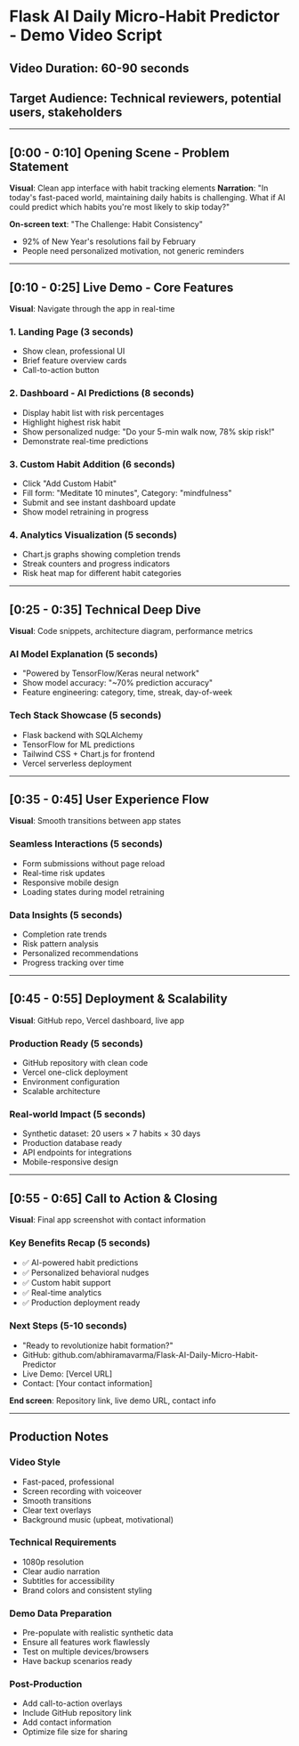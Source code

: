 # Flask AI Daily Micro-Habit Predictor - Demo Video Script

## Video Duration: 60-90 seconds
## Target Audience: Technical reviewers, potential users, stakeholders

---

## [0:00 - 0:10] Opening Scene - Problem Statement
**Visual**: Clean app interface with habit tracking elements
**Narration**: "In today's fast-paced world, maintaining daily habits is challenging. What if AI could predict which habits you're most likely to skip today?"

**On-screen text**: "The Challenge: Habit Consistency"
- 92% of New Year's resolutions fail by February
- People need personalized motivation, not generic reminders

---

## [0:10 - 0:25] Live Demo - Core Features
**Visual**: Navigate through the app in real-time

### 1. Landing Page (3 seconds)
- Show clean, professional UI
- Brief feature overview cards
- Call-to-action button

### 2. Dashboard - AI Predictions (8 seconds)
- Display habit list with risk percentages
- Highlight highest risk habit
- Show personalized nudge: "Do your 5-min walk now, 78% skip risk!"
- Demonstrate real-time predictions

### 3. Custom Habit Addition (6 seconds)
- Click "Add Custom Habit"
- Fill form: "Meditate 10 minutes", Category: "mindfulness"
- Submit and see instant dashboard update
- Show model retraining in progress

### 4. Analytics Visualization (5 seconds)
- Chart.js graphs showing completion trends
- Streak counters and progress indicators
- Risk heat map for different habit categories

---

## [0:25 - 0:35] Technical Deep Dive
**Visual**: Code snippets, architecture diagram, performance metrics

### AI Model Explanation (5 seconds)
- "Powered by TensorFlow/Keras neural network"
- Show model accuracy: "~70% prediction accuracy"
- Feature engineering: category, time, streak, day-of-week

### Tech Stack Showcase (5 seconds)
- Flask backend with SQLAlchemy
- TensorFlow for ML predictions
- Tailwind CSS + Chart.js for frontend
- Vercel serverless deployment

---

## [0:35 - 0:45] User Experience Flow
**Visual**: Smooth transitions between app states

### Seamless Interactions (5 seconds)
- Form submissions without page reload
- Real-time risk updates
- Responsive mobile design
- Loading states during model retraining

### Data Insights (5 seconds)
- Completion rate trends
- Risk pattern analysis
- Personalized recommendations
- Progress tracking over time

---

## [0:45 - 0:55] Deployment & Scalability
**Visual**: GitHub repo, Vercel dashboard, live app

### Production Ready (5 seconds)
- GitHub repository with clean code
- Vercel one-click deployment
- Environment configuration
- Scalable architecture

### Real-world Impact (5 seconds)
- Synthetic dataset: 20 users × 7 habits × 30 days
- Production database ready
- API endpoints for integrations
- Mobile-responsive design

---

## [0:55 - 0:65] Call to Action & Closing
**Visual**: Final app screenshot with contact information

### Key Benefits Recap (5 seconds)
- ✅ AI-powered habit predictions
- ✅ Personalized behavioral nudges
- ✅ Custom habit support
- ✅ Real-time analytics
- ✅ Production deployment ready

### Next Steps (5-10 seconds)
- "Ready to revolutionize habit formation?"
- GitHub: github.com/abhiramavarma/Flask-AI-Daily-Micro-Habit-Predictor
- Live Demo: [Vercel URL]
- Contact: [Your contact information]

**End screen**: Repository link, live demo URL, contact info

---

## Production Notes

### Video Style
- Fast-paced, professional
- Screen recording with voiceover
- Smooth transitions
- Clear text overlays
- Background music (upbeat, motivational)

### Technical Requirements
- 1080p resolution
- Clear audio narration
- Subtitles for accessibility
- Brand colors and consistent styling

### Demo Data Preparation
- Pre-populate with realistic synthetic data
- Ensure all features work flawlessly
- Test on multiple devices/browsers
- Have backup scenarios ready

### Post-Production
- Add call-to-action overlays
- Include GitHub repository link
- Add contact information
- Optimize file size for sharing